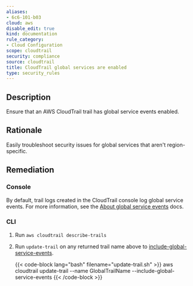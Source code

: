 ```yaml
---
aliases:
- 6c6-101-b03
cloud: aws
disable_edit: true
kind: documentation
rule_category:
- Cloud Configuration
scope: cloudtrail
security: compliance
source: cloudtrail
title: CloudTrail global services are enabled
type: security_rules
---
```


## Description

Ensure that an AWS CloudTrail trail has global service events enabled.

## Rationale

Easily troubleshoot security issues for global services that aren't region-specific.

## Remediation

### Console

By default, trail logs created in the CloudTrail console log global service events. For more information, see the [About global service events][1] docs.

### CLI

1. Run `aws cloudtrail describe-trails`
2. Run `update-trail` on any returned trail name above to [include-global-service-events][2].

    {{< code-block lang="bash" filename="update-trail.sh" >}}
    aws cloudtrail update-trail
        --name GlobalTrailName
        --include-global-service-events
    {{< /code-block >}}

[1]: https://docs.aws.amazon.com/awscloudtrail/latest/userguide/cloudtrail-concepts.html#cloudtrail-concepts-global-service-events
[2]: https://docs.aws.amazon.com/awscloudtrail/latest/userguide/cloudtrail-create-and-update-a-trail-by-using-the-aws-cli-update-trail.html
